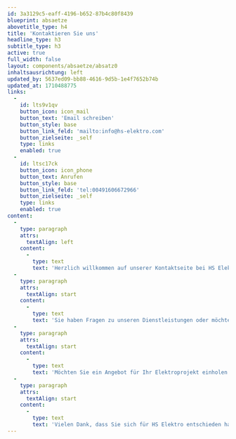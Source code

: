 ```yaml
---
id: 3a3129c5-eaff-4196-b652-87b4c80f8439
blueprint: absaetze
abovetitle_type: h4
title: 'Kontaktieren Sie uns'
headline_type: h3
subtitle_type: h3
active: true
full_width: false
layout: components/absaetze/absatz0
inhaltsausrichtung: left
updated_by: 5637ed09-bb88-4616-9d5b-1e4f7652b74b
updated_at: 1710488775
links:
  -
    id: lts9v1qv
    button_icon: icon_mail
    button_text: 'Email schreiben'
    button_style: base
    button_link_feld: 'mailto:info@hs-elektro.com'
    button_zielseite: _self
    type: links
    enabled: true
  -
    id: ltsc17ck
    button_icon: icon_phone
    button_text: Anrufen
    button_style: base
    button_link_feld: 'tel:00491606672966'
    button_zielseite: _self
    type: links
    enabled: true
content:
  -
    type: paragraph
    attrs:
      textAlign: left
    content:
      -
        type: text
        text: 'Herzlich willkommen auf unserer Kontaktseite bei HS Elektro. Wir freuen uns über Ihr Interesse an unseren Dienstleistungen für Elektroinstallationen, Photovoltaikanlagen, Ladestationen und mehr. Bei HS Elektro ist es unser Ziel, Ihnen maßgeschneiderte Lösungen für Ihre individuellen Bedürfnisse zu bieten.'
  -
    type: paragraph
    attrs:
      textAlign: start
    content:
      -
        type: text
        text: 'Sie haben Fragen zu unseren Dienstleistungen oder möchten mehr über unsere Angebote erfahren? Zögern Sie nicht, uns zu kontaktieren! Unser Team steht Ihnen gerne zur Verfügung, um Ihre Fragen zu beantworten und Ihnen weitere Informationen bereitzustellen.'
  -
    type: paragraph
    attrs:
      textAlign: start
    content:
      -
        type: text
        text: 'Möchten Sie ein Angebot für Ihr Elektroprojekt einholen oder ein Beratungsgespräch vereinbaren? Wir sind für Sie da! Kontaktieren Sie uns einfach per E-Mail oder Telefon. Wir setzen uns umgehend mit Ihnen in Verbindung, um Ihre Anfrage zu bearbeiten und einen Termin zu vereinbaren.'
  -
    type: paragraph
    attrs:
      textAlign: start
    content:
      -
        type: text
        text: 'Vielen Dank, dass Sie sich für HS Elektro entschieden haben. Wir freuen uns darauf, Ihnen bei der Realisierung Ihrer Elektroprojekte zu helfen und Sie bestmöglich zu unterstützen.'
---
```

